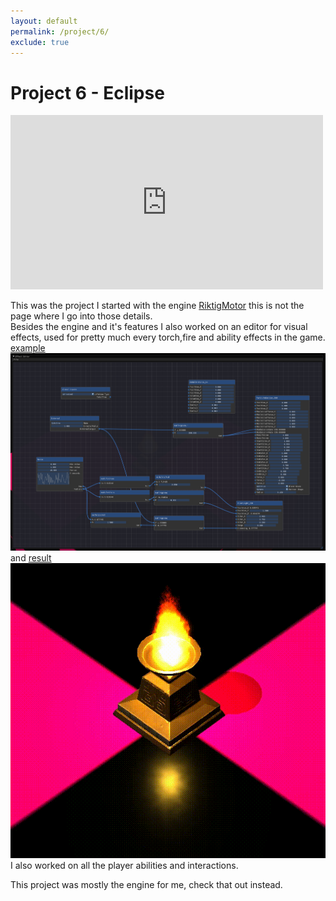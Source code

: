```yaml
---
layout: default
permalink: /project/6/
exclude: true
---
```


Project 6 - Eclipse
===========
<iframe width="500" height="279" src="https://www.youtube.com/embed/3iiifP-Zpu4" title="YouTube video player" frameborder="0" allow="accelerometer; autoplay; clipboard-write; encrypted-media; gyroscope; picture-in-picture" allowfullscreen></iframe>

This was the project I started with the engine [RiktigMotor](/riktig_motor/) this is not the page where I go into those details.  
Besides the engine and it's features I also worked on an editor for visual effects, used for pretty much every torch,fire and ability effects in the game. <a class="link" href="/images/project6_effect_editor.png">example<img class="preview" src="/images/project6_effect_editor.png"></a> and <a class="link" href="/images/project6_effect_editor_result.gif">result<img class="preview" src="/images/project6_effect_editor_result.gif"></a>  
I also worked on all the player abilities and interactions.  

This project was mostly the engine for me, check that out instead.
